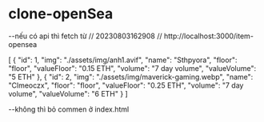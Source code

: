 # clone-openSea
--nếu có api thì fetch từ
// 20230803162908
// http://localhost:3000/item-opensea

[
  {
    "id": 1,
    "img": "./assets/img/anh1.avif",
    "name": "Sthpyora",
    "floor": "floor",
    "valueFloor": "0.15 ETH",
    "volume": "7 day volume",
    "valueVolume": "5 ETH"
  },
  {
    "id": 2,
    "img": "./assets/img/maverick-gaming.webp",
    "name": "Clmeoczx",
    "floor": "floor",
    "valueFloor": "0.25 ETH",
    "volume": "7 day volume",
    "valueVolume": "6 ETH"
  }
]

--không thì bỏ commen ở index.html
